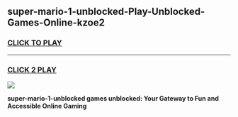 
## super-mario-1-unblocked-Play-Unblocked-Games-Online-kzoe2
<h3>
<a href="https://premium76.site?title=super-mario-1-unblocked&ref=25A">CLICK TO PLAY</a></h3>
<hr>

<h3>
<a href="https://premium76.site?title=super-mario-1-unblocked&ref=25A">CLICK 2 PLAY</a>
  
</h3>

<a href="https://premium76.site?title=super-mario-1-unblocked&ref=25A"><img src="https://clearcache.store/games.png"></a>


**super-mario-1-unblocked games unblocked: Your Gateway to Fun and Accessible Online Gaming**
